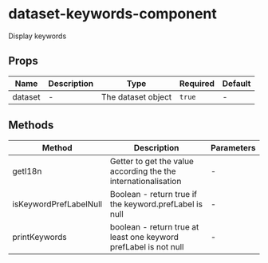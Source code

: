 # dataset-keywords-component

Display keywords

## Props

<!-- @vuese:dataset-keywords-component:props:start -->
|Name|Description|Type|Required|Default|
|---|---|---|---|---|
|dataset|-|The dataset object|`true`|-|

<!-- @vuese:dataset-keywords-component:props:end -->


## Methods

<!-- @vuese:dataset-keywords-component:methods:start -->
|Method|Description|Parameters|
|---|---|---|
|getI18n|Getter to get the value according the the internationalisation|-|
|isKeywordPrefLabelNull|Boolean - return true if the keyword.prefLabel is null|-|
|printKeywords|boolean - return true at least one keyword prefLabel is not null|-|

<!-- @vuese:dataset-keywords-component:methods:end -->



